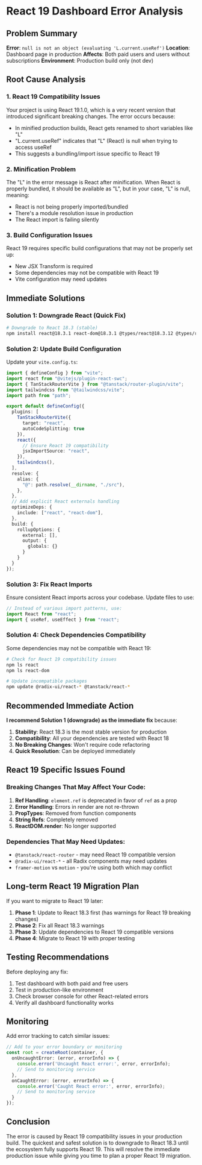 # React 19 Dashboard Error Analysis

## Problem Summary

**Error**: `null is not an object (evaluating 'L.current.useRef')`
**Location**: Dashboard page in production
**Affects**: Both paid users and users without subscriptions
**Environment**: Production build only (not dev)

## Root Cause Analysis

### 1. **React 19 Compatibility Issues**
Your project is using React 19.1.0, which is a very recent version that introduced significant breaking changes. The error occurs because:

- In minified production builds, React gets renamed to short variables like "L"
- "L.current.useRef" indicates that "L" (React) is null when trying to access useRef
- This suggests a bundling/import issue specific to React 19

### 2. **Minification Problem**
The "L" in the error message is React after minification. When React is properly bundled, it should be available as "L", but in your case, "L" is null, meaning:
- React is not being properly imported/bundled
- There's a module resolution issue in production
- The React import is failing silently

### 3. **Build Configuration Issues**
React 19 requires specific build configurations that may not be properly set up:
- New JSX Transform is required
- Some dependencies may not be compatible with React 19
- Vite configuration may need updates

## Immediate Solutions

### Solution 1: Downgrade React (Quick Fix)
```bash
# Downgrade to React 18.3 (stable)
npm install react@18.3.1 react-dom@18.3.1 @types/react@18.3.12 @types/react-dom@18.3.1
```

### Solution 2: Update Build Configuration
Update your `vite.config.ts`:
```typescript
import { defineConfig } from "vite";
import react from "@vitejs/plugin-react-swc";
import { TanStackRouterVite } from "@tanstack/router-plugin/vite";
import tailwindcss from "@tailwindcss/vite";
import path from "path";

export default defineConfig({
  plugins: [
    TanStackRouterVite({ 
      target: "react", 
      autoCodeSplitting: true 
    }),
    react({
      // Ensure React 19 compatibility
      jsxImportSource: "react",
    }),
    tailwindcss(),
  ],
  resolve: {
    alias: {
      "@": path.resolve(__dirname, "./src"),
    },
  },
  // Add explicit React externals handling
  optimizeDeps: {
    include: ["react", "react-dom"],
  },
  build: {
    rollupOptions: {
      external: [],
      output: {
        globals: {}
      }
    }
  }
});
```

### Solution 3: Fix React Imports
Ensure consistent React imports across your codebase. Update files to use:
```typescript
// Instead of various import patterns, use:
import React from "react";
import { useRef, useEffect } from "react";
```

### Solution 4: Check Dependencies Compatibility
Some dependencies may not be compatible with React 19:
```bash
# Check for React 19 compatibility issues
npm ls react
npm ls react-dom

# Update incompatible packages
npm update @radix-ui/react-* @tanstack/react-*
```

## Recommended Immediate Action

**I recommend Solution 1 (downgrade) as the immediate fix** because:

1. **Stability**: React 18.3 is the most stable version for production
2. **Compatibility**: All your dependencies are tested with React 18
3. **No Breaking Changes**: Won't require code refactoring
4. **Quick Resolution**: Can be deployed immediately

## React 19 Specific Issues Found

### Breaking Changes That May Affect Your Code:
1. **Ref Handling**: `element.ref` is deprecated in favor of `ref` as a prop
2. **Error Handling**: Errors in render are not re-thrown
3. **PropTypes**: Removed from function components
4. **String Refs**: Completely removed
5. **ReactDOM.render**: No longer supported

### Dependencies That May Need Updates:
- `@tanstack/react-router` - may need React 19 compatible version
- `@radix-ui/react-*` - all Radix components may need updates
- `framer-motion` vs `motion` - you're using both which may conflict

## Long-term React 19 Migration Plan

If you want to migrate to React 19 later:

1. **Phase 1**: Update to React 18.3 first (has warnings for React 19 breaking changes)
2. **Phase 2**: Fix all React 18.3 warnings
3. **Phase 3**: Update dependencies to React 19 compatible versions
4. **Phase 4**: Migrate to React 19 with proper testing

## Testing Recommendations

Before deploying any fix:
1. Test dashboard with both paid and free users
2. Test in production-like environment
3. Check browser console for other React-related errors
4. Verify all dashboard functionality works

## Monitoring

Add error tracking to catch similar issues:
```typescript
// Add to your error boundary or monitoring
const root = createRoot(container, {
  onUncaughtError: (error, errorInfo) => {
    console.error('Uncaught React error:', error, errorInfo);
    // Send to monitoring service
  },
  onCaughtError: (error, errorInfo) => {
    console.error('Caught React error:', error, errorInfo);
    // Send to monitoring service
  }
});
```

## Conclusion

The error is caused by React 19 compatibility issues in your production build. The quickest and safest solution is to downgrade to React 18.3 until the ecosystem fully supports React 19. This will resolve the immediate production issue while giving you time to plan a proper React 19 migration.